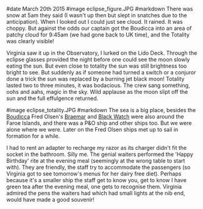 #date March 20th 2015
#image eclipse_figure.JPG
#markdown
There was snow at 5am they said (I wasn't up then but slept in snatches due to
the anticipation). When I looked out I could just see cloud.
It rained. It was choppy.
But against the odds our captain got the Boudicca into an area of patchy cloud for 9:45am
(we had gone back to UK time),
and the Totality was clearly visible!

Virginia saw it up in the Observatory, I lurked on the Lido Deck. Through the eclipse glasses
provided the night before one could see the moon slowly eating the sun. But even close to
totality the sun was still brightness too bright to see. But suddenly as if someone had
turned a switch or a conjuror done a trick the sun was replaced by a burning jet black moon!
Totality lasted two to three minutes, it was bodacious.  The crew sang something, oohs and aahs,
magic in the sky. Wild applause as the moon slipt off the sun and the full effulgence returned.

#image eclipse_totality.JPG
#markdown
The sea is a big place, besides the [Boudicca](https://www.fredolsencruises.com/our-ships/our-cruise-ships/boudicca) Fred Olsen's [Braemar](https://www.fredolsencruises.com/our-ships/our-cruise-ships/braemar) and
[Black Watch](https://www.fredolsencruises.com/our-ships/our-cruise-ships/black-watch) were also around the Faroe Islands, and there was a P&O ship
and other ships too. But we were alone where we were. Later on the Fred Olsen ships
met up to sail in formation for a while.

I had to rent an adapter to recharge my razor as its charger didn't fit the socket
in the bathroom. Silly me. The genial waiters performed the 'Happy Birthday' rite at the
evening meal (seemingly at the wrong table to start with). They are friendly,
the staff try to accommodate the passengers (so Virginia got to see tomorrow's menus for
her dairy free diet). Perhaps because it's a smaller ship the staff get to know you,
get to know I have green tea after the evening meal, one gets to recognise them.
Virginia admired the pens the waiters had which had small lights at the nib end,
would have made a good souvenir!
